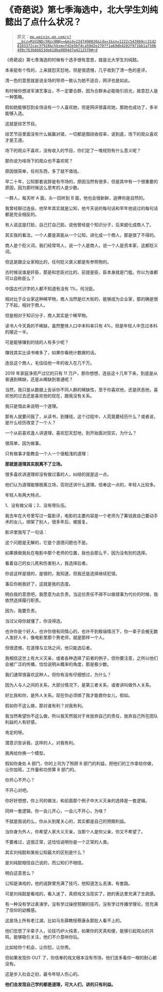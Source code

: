 # 《奇葩说》第七季海选中，北大学生刘纯懿出了点什么状况？

> 原文：[`mp.weixin.qq.com/s?__biz=MzU3NDc5Nzc0NQ==&mid=2247498026&idx=1&sn=1222c5439b9cc31d24103372cac3f918&chksm=fd2e5bf4ca59d2e270ff1a69db4202f971bb1a750b499cf63b66653de618ba9894d7e42125f0#rd`](http://mp.weixin.qq.com/s?__biz=MzU3NDc5Nzc0NQ==&mid=2247498026&idx=1&sn=1222c5439b9cc31d24103372cac3f918&chksm=fd2e5bf4ca59d2e270ff1a69db4202f971bb1a750b499cf63b66653de618ba9894d7e42125f0#rd)

《奇葩说》第七季海选的时候有个选手很有意思，就是北大学生刘纯懿。

本来挺有个性的，上来就怼天怼地，但是很遗憾，几乎收到了清一色的差评。 

清一色的意思就是说全场的导师一致认为她不适合，网评也是如此。 

有时候你想进军演艺事业，不一定要合群，因为合群未必能吸引目光，故意怼人是一种策略。 

假如她能够怼到全场没有一个人喜欢她，但是网评很喜欢她，那她也成功了，多半能够入选。

这就是综艺节目。

综艺节目里面没有什么输赢对错，一切都是围绕收视率，说到底，场下的观众喜欢才是王道。 

场下的观众不喜欢，没有收入的节目，你们定了一堆规则有什么意义呢？ 

那你说为啥场下的观众也不喜欢呢？ 

原因很简单，任何东西，多了就不值钱。

早二十年，公知那套说辞是有市场的，原因当然有很多，但是其中有一个很重要的原因，因为那时候这么思考的人是少数。 

一群人，每天听 A 面，头一回听到 B 面，他也会很新鲜，追捧你是自然的。 

我曾经聊过连岳，他早年其实就是公知，他今天说的每句话和早年他说过的每句话都是完全相反的。 

有人说这是打脸，自己打自己脸。说他曾经是个知识分子，后来蜕化成商人了。

其实我的看法，一个人要是真能从一个公知，进化成一个商人，那是很了不得的。

商人是个贬义词，我们经常骂人，说一个人是商人，说一个人是资本家，这都贬义词。

但这是跟企业家相比的，任何贬义褒义都是有参照物的。 

古时候说谁是奸臣，那是和忠臣对比的，前提是臣，臣本身就是门槛，你以为谁都可以自称臣么？ 

中国古代识字的人都不知道有没有 1%，何况臣。 

相对比于企业家这种稀罕物，商人当然是烂大街的，能够成为企业家，那的确是很了不起，相对于商人。 

但是相对于知识分子，商人其实是个稀罕物。 

读书人今天真的不稀缺，虽然整体人口中本科率只有 4%，但是年轻人中念过本科的接近一半。 

可是能够赚到的钱的人有多少呢？

赚钱其实比读书难多了，如果你看统计数据的话。 

连岳这个商人，毛估估他一年的收入在几千万。 

2019 年家庭净资产过亿的只有 11 万户，那你想想，连岳这十几年下来，到底是从普通到稀缺，还是从稀缺到普通呢？

当然，我只是从数据上告诉你不同人群的稀缺性，至于你喜欢他，还是厌恶他，喜欢他的过去还是喜欢他的现在，跟我没有关系。

我只是借此来说明一个道理。 

那有人就要问我了，从读书，到赚钱，这个过程中，人究竟要经历什么？或者说，是什么经历改变了一个人？ 

一个从前喜欢逢人讲道理，喜欢怼天怼地，到开始面对现实，为什么？ 

很简单，因为做事。

只有做事才能教会一个人一个很粗浅的道理： 

**那就是道理其实脱离不了立场。**

很多喜欢讲道理却没有做过事的人，纠结的就是这一点。

他们认为道理能够脱离立场，否则还讲什么道理。信奉这一点的，年轻人比较多。

年轻人有两大特点。

1、没有做父母；2、没有带队伍。

我去年在大号里写过一篇影评，电影的主要内容是一个老师为了筹钱救自己要动手术的女儿，绑架了别人，很多年后，被报复。

影评里我写了一句话：

这个问题是无解的，它是个道德问题也不是。

如果换做我处在电影中那个老师的位置，我也会那么干，因为没有别的选择。

看着自己的女儿死和伤害别人，我选择后者。

你说这样是错的，是错的，我知道，但我还是选择继续犯错。

事后你剐我好了，这就是我的态度。

明白我的意思吧，我愿意为此负责，当这份责任不得不以做错事为代价的时候，我依然选择履行职责。

因为，我要负责。

当过父母你就懂了，你没得选。

也许你是个好人，也许你很有同情心的，也许不到极端情况下，你一辈子会被无数人发好人卡，像电影里那个男老师，就是那样一个人。

但很遗憾，在道理与立场之间，他只能选后者。

我相信这世上有大义灭亲，或者各种选择了前者的例子，但你要注意，之所以他们会被广泛的传播，恰恰说明从概率的角度，那是极少数。

我们通常很喜欢这种人，但你有没有仔细想过，为什么？

因为人与人之间的关系，大部分情况下，是第三者关系，或者讲叫做外人关系。

好比我和你，是外人关系。现在你必须绑了我才能救你女儿，假如。

假如你不这么做，那对谁有利？对我有利。

我当然希望你不这么做，所以我天然就对于肯放弃自己的责任，放弃自己所在团队利益的人有好感。

肯定的呀。

潜意识告诉我，这样的人，对我有利。

我再给你换一个模型。 

假如你身处 A 部门，你的上司为了照顾 B 部门的利益，把他们的工作拿给你做，让你加班，工作量和功劳算 B 部门的。

你开心不开心？

不开心对吧。

你好好想想，你上司的做法，和前面那个例子中大义灭亲的选择是一套逻辑。

同样一套逻辑，你一会儿开心，一会儿不开心，为啥？

不就是我说的么，你从头到尾关心的，其实都是自己的预期利益。

当你身为外人，你希望人家大义灭亲，当那个人是你父亲，你又不希望了。 

不要难过，这很正常，这恰恰说明你是一个正常的人类。

其实刘纯懿和某些公知最大的区别是什么？

是刘纯懿相信自己说的，而公知们不相信。

明白这意思么？ 

公知是演戏的，他的说辞里充满了技巧，他知道怎么去演，有套路。

可是刘纯懿是看戏的，看入迷了，真把戏文当现实了，她的表达里充满了生疏感。

有一种没有学过表演学，没有学过操控预期的技巧，没有学过传播学理论，但充满了信仰的幼稚感。 

这是场上所有老江湖，比如马东薛教授蔡康永那批人看不上的。 

他们忽悠了半辈子人，论技巧炉火纯青，如果你的天真和傻，能够引起观众的共鸣，能够吸引关注，他们不介意哄你玩。 

比如给你个机会，让你怼，让你秀。 

但如果发现你 OUT 了，你信奉的戏文根本没有市场，他们连多看你一眼的耐心都没有。

这是步入社会之初，最令年轻人伤心的。 

**他们会发现自己学的都是道理，可大人们，讲的只有利益。**